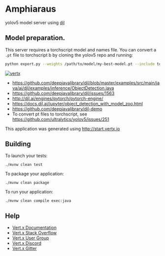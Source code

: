 # Amphiaraus

yolov5 model server using [djl](https://djl.ai/)

## Model preparation.

This server requires a torchscript model and names file. You can convert a `.pt` file to torchscript b by cloning the yolov5 repo and running:

```bash
python export.py --weights /path/to/model/my-best-model.pt --include torchscript
```

[![vertx](https://img.shields.io/badge/vert.x-4.4.0-purple.svg)](https://vertx.io)

- <https://github.com/deepjavalibrary/djl/blob/master/examples/src/main/java/ai/djl/examples/inference/ObjectDetection.java>
- <https://github.com/deepjavalibrary/djl/issues/1563>
- <http://djl.ai/engines/pytorch/pytorch-engine/>
- <https://docs.djl.ai/jupyter/object_detection_with_model_zoo.html>
- <https://github.com/deepjavalibrary/djl-demo>
- To convert pt files to torchscript, see <https://github.com/ultralytics/yolov5/issues/251>


This application was generated using <http://start.vertx.io>

## Building

To launch your tests:
```
./mvnw clean test
```

To package your application:
```
./mvnw clean package
```

To run your application:
```
./mvnw clean compile exec:java
```

## Help

- [Vert.x Documentation](https://vertx.io/docs/)
- [Vert.x Stack Overflow](https://stackoverflow.com/questions/tagged/vert.x?sort=newest&pageSize=15)
- [Vert.x User Group](https://groups.google.com/forum/?fromgroups#!forum/vertx)
- [Vert.x Discord](https://discord.gg/6ry7aqPWXy)
- [Vert.x Gitter](https://gitter.im/eclipse-vertx/vertx-users)


